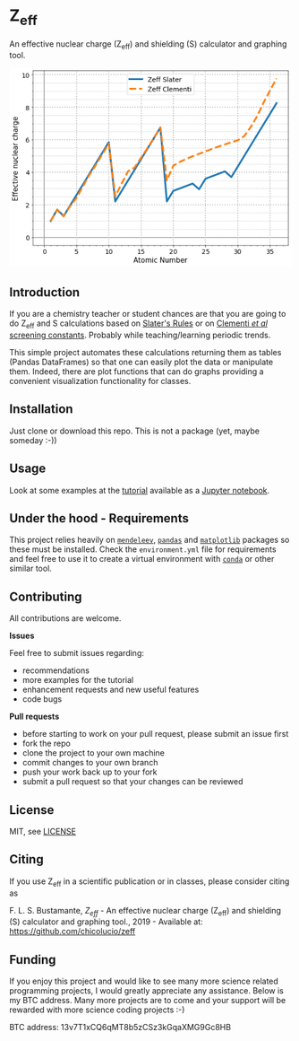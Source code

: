 # Z<sub>eff</sub>

An effective nuclear charge (Z<sub>eff</sub>) and shielding (S) calculator and graphing tool.

![Image Zeff](images/zeff_plot.png)

## Introduction

If you are a chemistry teacher or student chances are that you are going to do Z<sub>eff</sub> and S calculations based on [Slater's Rules](https://en.wikipedia.org/wiki/Slater%27s_rules) or on [Clementi *et al* screening constants](https://en.wikipedia.org/wiki/Effective_nuclear_charge#Values). Probably while teaching/learning periodic trends.

This simple project automates these calculations returning them as tables (Pandas DataFrames) so that one can easily plot the data or manipulate them. Indeed, there are plot functions that can do graphs providing a convenient visualization functionality for classes.

## Installation

Just clone or download this repo. This is not a package (yet, maybe someday :-))

## Usage

Look at some examples at the [tutorial](Zeff_tutorial.ipynb) available as a [Jupyter notebook](https://jupyter.org/).

## Under the hood - Requirements

This project relies heavily on [`mendeleev`](https://pypi.org/project/mendeleev/), [`pandas`](https://pandas.pydata.org/) and [`matplotlib`](https://matplotlib.org/) packages so these must be installed. Check the `environment.yml` file for requirements and feel free to use it to create a virtual environment with [`conda`](https://docs.conda.io/en/latest/) or other similar tool.


## Contributing

All contributions are welcome.

**Issues**

Feel free to submit issues regarding:

- recommendations
- more examples for the tutorial
- enhancement requests and new useful features
- code bugs

**Pull requests**

- before starting to work on your pull request, please submit an issue first
- fork the repo
- clone the project to your own machine
- commit changes to your own branch
- push your work back up to your fork
- submit a pull request so that your changes can be reviewed


## License

MIT, see [LICENSE](LICENSE)

## Citing

If you use Z<sub>eff</sub> in a scientific publication or in classes, please consider citing as

F. L. S. Bustamante, *Z<sub>eff</sub>* - An effective nuclear charge (Z<sub>eff</sub>) and shielding (S) calculator and graphing tool., 2019 - Available at: https://github.com/chicolucio/zeff

## Funding

If you enjoy this project and would like to see many more science related programming projects, I would greatly appreciate any assistance. Below is my BTC address. Many more projects are to come and your support will be rewarded with more science coding projects :-)

BTC address: 13v7T1xCQ6qMT8b5zCSz3kGqaXMG9Gc8HB
